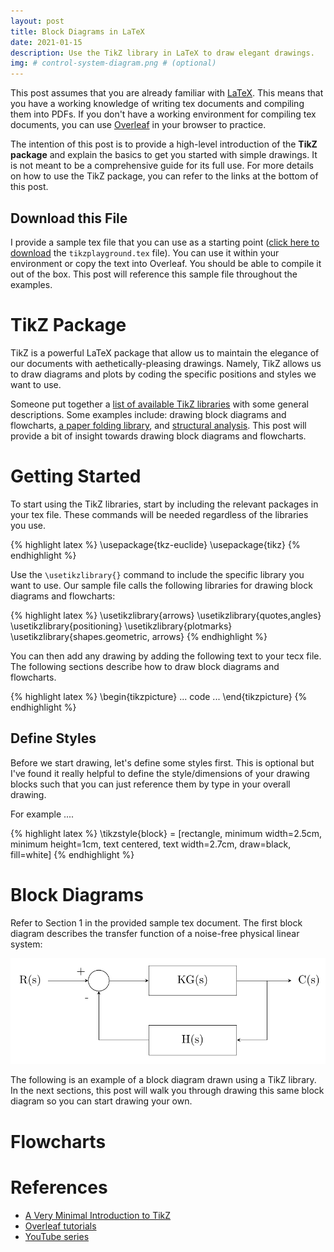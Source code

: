 ```yaml
---
layout: post
title: Block Diagrams in LaTeX
date: 2021-01-15
description: Use the TikZ library in LaTeX to draw elegant drawings.
img: # control-system-diagram.png # (optional)
---
```


This post assumes that you are already familiar
with [LaTeX](https://www.latex-project.org/). This means that you have a working
knowledge of writing tex documents and compiling them into PDFs. If you don't
have a working environment for compiling tex documents, you can
use [Overleaf](https://www.overleaf.com/) in your browser to practice.

The intention of this post is to provide a high-level introduction of the **TikZ
package** and explain the basics to get you started with simple drawings. It is
not meant to be a comprehensive guide for its full use. For more details on how
to use the TikZ package, you can refer to the links at the bottom of this post.

## Download this File

I provide a sample tex file that you can use as a starting point (<a
href="../assets/docs/tikzplayground.tex" download="tikzplayground.tex">click
here to download</a> the `tikzplayground.tex` file). You can use it within your
environment or copy the text into Overleaf. You should be able to compile it out
of the box. This post will reference this sample file throughout the examples.

# TikZ Package <a id="headerlink" name="tikz-package" href="#tikz-package" title="Permalink to this headline"></a>

TikZ is a powerful LaTeX package that allow us to maintain the elegance of our
documents with aethetically-pleasing drawings. Namely, TikZ allows us to draw
diagrams and plots by coding the specific positions and styles we want to use.

Someone put together
a
[list of available TikZ libraries](https://tex.stackexchange.com/questions/42611/list-of-available-tikz-libraries-with-a-short-introduction#42664) with
some general descriptions. Some examples include: drawing block diagrams and
flowcharts,
[a paper folding library](https://tex.stackexchange.com/questions/42611/list-of-available-tikz-libraries-with-a-short-introduction/42673#42673),
and
[structural analysis](https://latex.net/tikz-library-for-structural-analysis/). This
post will provide a bit of insight towards drawing block diagrams and
flowcharts.

# Getting Started <a id="headerlink" name="tikz-getting-started" href="#tikz-getting-started" title="Permalink to this headline"></a>

To start using the TikZ libraries, start by including the relevant packages in
your tex file. These commands will be needed regardless of the libraries you
use.

{% highlight latex %}
\usepackage{tkz-euclide}
\usepackage{tikz}
{% endhighlight %}

Use the `\usetikzlibrary{}` command to include the specific library you want to
use. Our sample file calls the following libraries for drawing block diagrams
and flowcharts:

{% highlight latex %}
\usetikzlibrary{arrows}
\usetikzlibrary{quotes,angles}
\usetikzlibrary{positioning}
\usetikzlibrary{plotmarks}
\usetikzlibrary{shapes.geometric, arrows}
{% endhighlight %}

You can then add any drawing by adding the following text to your tecx file. The
following sections describe how to draw block diagrams and flowcharts.

{% highlight latex %}
\begin{tikzpicture}
... code ...
\end{tikzpicture}
{% endhighlight %}

## Define Styles <a id="headerlink" name="tikz-define-styles" href="#tikz-define-styles" title="Permalink to this headline"></a>

Before we start drawing, let's define some styles first. This is optional but
I've found it really helpful to define the style/dimensions of your drawing
blocks such that you can just reference them by type in your overall drawing.

For example ....

{% highlight latex %}
\tikzstyle{block} = [rectangle, minimum width=2.5cm, minimum height=1cm, text centered, text width=2.7cm, draw=black, fill=white]
{% endhighlight %}

# Block Diagrams <a id="headerlink" name="tikz-block-diagrams" href="#tikz-block-diagrams" title="Permalink to this headline"></a>

Refer to Section 1 in the provided sample tex document. The first block diagram
describes the transfer function of a noise-free physical linear system:

<img src="/assets/img/control-system-diagram.png" alt="Block diagram example.">

The following is an example of a block diagram drawn using a TikZ library. In
the next sections, this post will walk you through drawing this same block
diagram so you can start drawing your own.

# Flowcharts <a id="headerlink" name="tikz-flowcharts" href="#tikz-flowcharts" title="Permalink to this headline"></a>

# References <a id="headerlink" name="tikz-references" href="#tikz-references" title="Permalink to this headline"></a>

* [A Very Minimal Introduction to TikZ](https://cremeronline.com/LaTeX/minimaltikz.pdf)
* [Overleaf tutorials](https://www.overleaf.com/learn/latex/LaTeX_Graphics_using_TikZ:_A_Tutorial_for_Beginners_(Part_1)%E2%80%94Basic_Drawing)
* [YouTube series](https://www.youtube.com/watch?v=0yFKxz_Az2g)
